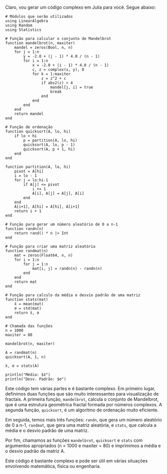 Claro, vou gerar um código complexo em Julia para você. Segue abaixo:

```
# Módulos que serão utilizados
using LinearAlgebra
using Random
using Statistics

# Função para calcular o conjunto de Mandelbrot
function mandelbrot(n, maxiter)
    mandel = zeros(Bool, n, n)
    for j = 1:n
        y = -2.0 + (j - 1) * 4.0 / (n - 1)
        for i = 1:n
            x = -2.0 + (i - 1) * 4.0 / (n - 1)
            c, z = complex(x, y), 0
            for k = 1:maxiter
                z = z^2 + c
                if abs2(z) > 4
                    mandel[j, i] = true
                    break
                end
            end
        end
    end
    return mandel
end

# Função de ordenação
function quicksort(A, lo, hi)
    if lo < hi
        p = partition(A, lo, hi)
        quicksort(A, lo, p - 1)
        quicksort(A, p + 1, hi)
    end
end

function partition(A, lo, hi)
    pivot = A[hi]
    i = lo - 1
    for j = lo:hi-1
        if A[j] <= pivot
            i += 1
            A[i], A[j] = A[j], A[i]
        end
    end
    A[i+1], A[hi] = A[hi], A[i+1]
    return i + 1
end

# Função para gerar um número aleatório de 0 a n-1
function randn(n)
    return rand() * n |> Int
end

# Função para criar uma matriz aleatória
function randmat(n)
    mat = zeros(Float64, n, n)
    for i = 1:n
        for j = 1:n
            mat[i, j] = randn(n) - randn(n)
        end
    end
    return mat
end

# Função para calculo da média e desvio padrão de uma matriz
function stats(mat)
    x̄ = mean(mat)
    σ = std(mat)
    return x̄, σ
end

# Chamada das funções
n = 1000
maxiter = 80

mandelbrot(n, maxiter)

A = randmat(n)
quicksort(A, 1, n)

x̄, σ = stats(A)

println("Média: $x̄")
println("Desv. Padrão: $σ")
```

Este código tem várias partes e é bastante complexo. Em primeiro lugar, definimos duas funções que são muito interessantes para visualização de fractais. A primeira função, ``mandelbrot``, calcula o conjunto de Mandelbrot, que é uma estrutura geométrica fractal formada por números complexos. A segunda função, ``quicksort``, é um algoritmo de ordenação muito eficiente.

Em seguida, temos mais três funções: ``randn``, que gera um número aleatório de 0 a n-1, ``randmat``, que gera uma matriz aleatória, e ``stats``, que calcula a média e o desvio padrão de uma matriz.

Por fim, chamamos as funções ``mandelbrot``, ``quicksort`` e ``stats`` com argumentos apropriados (n = 1000 e maxiter = 80) e imprimimos a média e o desvio padrão da matriz A.

Este código é bastante complexo e pode ser útil em várias situações envolvendo matemática, física ou engenharia.